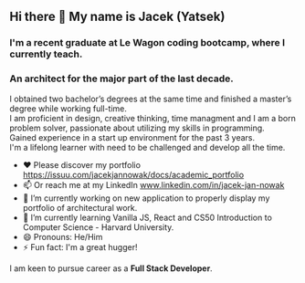 ## Hi there 👋 My name is Jacek (Yatsek)

### I'm a recent graduate at Le Wagon coding bootcamp, where I currently teach. 
### An architect for the major part of the last decade. 

I obtained two bachelor’s degrees at the same time and finished a master’s degree while working full-time. <br/>
I am proficient in design, creative thinking, time managment and I am a born problem solver, passionate about utilizing my skills in programming. <br/>
Gained experience in a start up environment for the past 3 years. <br/>
I'm a lifelong learner with need to be challenged and develop all the time. <br/>

- ❤️ Please discover my portfolio https://issuu.com/jacekjannowak/docs/academic_portfolio
- 📫 Or reach me at my LinkedIn www.linkedin.com/in/jacek-jan-nowak
- 🔭 I’m currently working on new application to properly display my portfolio of architectural work.
- 🌱 I’m currently learning Vanilla JS, React and CS50 Introduction to Computer Science - Harvard University.
- 😄 Pronouns: He/Him
- ⚡ Fun fact: I'm a great hugger!  

I am keen to pursue career as a **Full Stack Developer**.

   

<!--
**Jacek-Jan-Nowak/Jacek-Jan-Nowak** is a ✨ _special_ ✨ repository because its `README.md` (this file) appears on your GitHub profile.

Here are some ideas to get you started:

- 🔭 I’m currently working on ...
- 🌱 I’m currently learning ...
- 👯 I’m looking to collaborate on ...
- 🤔 I’m looking for help with ...
- 💬 Ask me about ...
- 📫 How to reach me: ...
- 😄 Pronouns: ...
- ⚡ Fun fact: ...
-->
